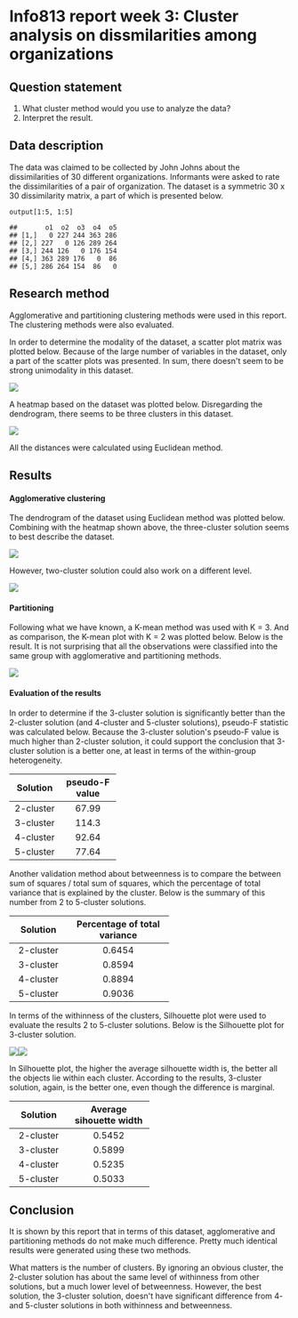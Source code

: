 Info813 report week 3: Cluster analysis on dissmilarities among organizations
=============================================================================

Question statement
------------------

1.  What cluster method would you use to analyze the data?
2.  Interpret the result.

Data description
----------------

The data was claimed to be collected by John Johns about the
dissimilarities of 30 different organizations. Informants were asked to
rate the dissimilarities of a pair of organization. The dataset is a
symmetric 30 x 30 dissimilarity matrix, a part of which is presented
below.

    output[1:5, 1:5]

    ##       o1  o2  o3  o4  o5
    ## [1,]   0 227 244 363 286
    ## [2,] 227   0 126 289 264
    ## [3,] 244 126   0 176 154
    ## [4,] 363 289 176   0  86
    ## [5,] 286 264 154  86   0

Research method
---------------

Agglomerative and partitioning clustering methods were used in this
report. The clustering methods were also evaluated.

In order to determine the modality of the dataset, a scatter plot matrix
was plotted below. Because of the large number of variables in the
dataset, only a part of the scatter plots was presented. In sum, there
doesn't seem to be strong unimodality in this dataset.

![](Report_3_files/figure-markdown_strict/unnamed-chunk-2-1.png)<!-- -->

A heatmap based on the dataset was plotted below. Disregarding the
dendrogram, there seems to be three clusters in this dataset.

![](Report_3_files/figure-markdown_strict/unnamed-chunk-3-1.png)<!-- -->

All the distances were calculated using Euclidean method.

Results
-------

#### Agglomerative clustering

The dendrogram of the dataset using Euclidean method was plotted below.
Combining with the heatmap shown above, the three-cluster solution seems
to best describe the dataset.

![](Report_3_files/figure-markdown_strict/unnamed-chunk-5-1.png)<!-- -->

However, two-cluster solution could also work on a different level.

![](Report_3_files/figure-markdown_strict/unnamed-chunk-6-1.png)<!-- -->

#### Partitioning

Following what we have known, a K-mean method was used with K = 3. And
as comparison, the K-mean plot with K = 2 was plotted below. Below is
the result. It is not surprising that all the observations were
classified into the same group with agglomerative and partitioning
methods.

![](Report_3_files/figure-markdown_strict/unnamed-chunk-7-1.png)<!-- -->

#### Evaluation of the results

In order to determine if the 3-cluster solution is significantly better
than the 2-cluster solution (and 4-cluster and 5-cluster solutions),
pseudo-F statistic was calculated below. Because the 3-cluster
solution's pseudo-F value is much higher than 2-cluster solution, it
could support the conclusion that 3-cluster solution is a better one, at
least in terms of the within-group heterogeneity.

<table style="width:38%;">
<colgroup>
<col width="15%" />
<col width="22%" />
</colgroup>
<thead>
<tr class="header">
<th align="center">Solution</th>
<th align="center">pseudo-F value</th>
</tr>
</thead>
<tbody>
<tr class="odd">
<td align="center">2-cluster</td>
<td align="center">67.99</td>
</tr>
<tr class="even">
<td align="center">3-cluster</td>
<td align="center">114.3</td>
</tr>
<tr class="odd">
<td align="center">4-cluster</td>
<td align="center">92.64</td>
</tr>
<tr class="even">
<td align="center">5-cluster</td>
<td align="center">77.64</td>
</tr>
</tbody>
</table>

Another validation method about betweenness is to compare the between
sum of squares / total sum of squares, which the percentage of total
variance that is explained by the cluster. Below is the summary of this
number from 2 to 5-cluster solutions.

<table style="width:57%;">
<colgroup>
<col width="15%" />
<col width="41%" />
</colgroup>
<thead>
<tr class="header">
<th align="center">Solution</th>
<th align="center">Percentage of total variance</th>
</tr>
</thead>
<tbody>
<tr class="odd">
<td align="center">2-cluster</td>
<td align="center">0.6454</td>
</tr>
<tr class="even">
<td align="center">3-cluster</td>
<td align="center">0.8594</td>
</tr>
<tr class="odd">
<td align="center">4-cluster</td>
<td align="center">0.8894</td>
</tr>
<tr class="even">
<td align="center">5-cluster</td>
<td align="center">0.9036</td>
</tr>
</tbody>
</table>

In terms of the withinness of the clusters, Silhouette plot were used to
evaluate the results 2 to 5-cluster solutions. Below is the Silhouette
plot for 3-cluster solution.

![](Report_3_files/figure-markdown_strict/unnamed-chunk-10-1.png)<!-- -->![](Report_3_files/figure-markdown_strict/unnamed-chunk-10-2.png)<!-- -->

In Silhouette plot, the higher the average silhouette width is, the
better all the objects lie within each cluster. According to the
results, 3-cluster solution, again, is the better one, even though the
difference is marginal.

<table style="width:50%;">
<colgroup>
<col width="15%" />
<col width="34%" />
</colgroup>
<thead>
<tr class="header">
<th align="center">Solution</th>
<th align="center">Average sihouette width</th>
</tr>
</thead>
<tbody>
<tr class="odd">
<td align="center">2-cluster</td>
<td align="center">0.5452</td>
</tr>
<tr class="even">
<td align="center">3-cluster</td>
<td align="center">0.5899</td>
</tr>
<tr class="odd">
<td align="center">4-cluster</td>
<td align="center">0.5235</td>
</tr>
<tr class="even">
<td align="center">5-cluster</td>
<td align="center">0.5033</td>
</tr>
</tbody>
</table>

Conclusion
----------

It is shown by this report that in terms of this dataset, agglomerative
and partitioning methods do not make much difference. Pretty much
identical results were generated using these two methods.

What matters is the number of clusters. By ignoring an obvious cluster,
the 2-cluster solution has about the same level of withinness from other
solutions, but a much lower level of betweenness. However, the best
solution, the 3-cluster solution, doesn't have significant difference
from 4- and 5-cluster solutions in both withinness and betweenness.
